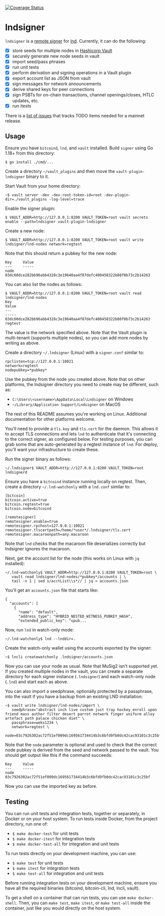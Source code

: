 [![Coverage Status](https://coveralls.io/repos/github/NYDIG-OSS/lndsigner/badge.svg?branch=main)](https://coveralls.io/github/NYDIG-OSS/lndsigner?branch=main)

# lndsigner
`lndsigner` is a [remote signer](https://github.com/lightningnetwork/lnd/blob/master/docs/remote-signing.md) for [lnd](https://github.com/lightningnetwork/lnd). Currently, it can do the following:
- [x] store seeds for multiple nodes in [Hashicorp Vault](https://github.com/hashicorp/vault/)
- [x] securely generate new node seeds in vault
- [x] import seed/pass phrases
- [x] run unit tests 
- [x] perform derivation and signing operations in a Vault plugin
- [x] export account list as JSON from vault
- [x] sign messages for network announcements
- [x] derive shared keys for peer connections
- [x] sign PSBTs for on-chain transactions, channel openings/closes, HTLC updates, etc.
- [x] run itests

There is a [list of issues](https://github.com/nydig-oss/lndsigner/issues?q=is%3Aissue+is%3Aopen+milestone%3Amainnet-ready) that tracks TODO items needed for a mainnet release.

## Usage

Ensure you have `bitcoind`, `lnd`, and `vault` installed. Build `signer` using Go 1.18+ from this directory:

```
$ go install ./cmd/...
```

Create a directory `~/vault_plugins` and then move the `vault-plugin-lndsigner` binary to it.

Start Vault from your home directory:

```
~$ vault server -dev -dev-root-token-id=root -dev-plugin-dir=./vault_plugins -log-level=trace
```

Enable the signer plugin:

```
$ VAULT_ADDR=http://127.0.0.1:8200 VAULT_TOKEN=root vault secrets enable --path=lndsigner vault-plugin-lndsigner
```

Create a new node:

```
$ VAULT_ADDR=http://127.0.0.1:8200 VAULT_TOKEN=root vault write lndsigner/lnd-nodes network=regtest

```

Note that this should return a pubkey for the new node:

```
Key     Value
---     -----
node    03dc60dce282bb96abb4328c3e19640aa4f87defc400458322b80f0b73c2b14263
```

You can also list the nodes as follows:

```
$ VAULT_ADDR=http://127.0.0.1:8200 VAULT_TOKEN=root vault read lndsigner/lnd-nodes
Key                                                                   Value
---                                                                   -----
03dc60dce282bb96abb4328c3e19640aa4f87defc400458322b80f0b73c2b14263    regtest
```

The value is the network specified above. Note that the Vault plugin is multi-tenant (supports multiple nodes), so you can add more nodes by writing as above.

Create a directory `~/.lndsigner` (Linux) with a `signer.conf` similar to:

```
rpclisten=tcp://127.0.0.1:10021
network=regtest
nodepubkey=*pubkey*
```

Use the pubkey from the node you created above. Note that on other platforms, the lndsigner directory you need to create may be different, such as:

- `C:\Users\<username>\AppData\Local\Lndsigner` on Windows
- `~/Library/Application Support/Lndsigner` on MacOS

The rest of this README assumes you're working on Linux. Additional documentation for other platforms welcome.

You'll need to provide a `tls.key` and `tls.cert` for the daemon. This allows it to accept TLS connections and lets `lnd` to authenticate that it's connecting to the correct signer, as configured below. For testing purposes, you can grab some that are auto-generated by a regtest instance of `lnd`. For deploy, you'll want your infrastructure to create these.

Run the signer binary as follows:

```
~/.lndsigner$ VAULT_ADDR=http://127.0.0.1:8200 VAULT_TOKEN=root lndsignerd
```

Ensure you have a `bitcoind` instance running locally on regtest. Then, create a directory `~/.lnd-watchonly` with a `lnd.conf` similar to:

```
[bitcoin]
bitcoin.active=true
bitcoin.regtest=true
bitcoin.node=bitcoind

[remotesigner]
remotesigner.enable=true
remotesigner.rpchost=127.0.0.1:10021
remotesigner.tlscertpath=/home/*user*/.lndsigner/tls.cert
remotesigner.macaroonpath=any.macaroon
```

Note that `lnd` checks that the macaroon file deserializes correctly but lndsigner ignores the macaroon.

Next, get the account list for the node (this works on Linux with `jq` installed):

```
~/.lnd-watchonly$ VAULT_ADDR=http://127.0.0.1:8200 VAULT_TOKEN=root \
   vault read lndsigner/lnd-nodes/*pubkey*/accounts | \
   tail -n 1 | sed s/acctList\\s*// | jq > accounts.json
```

You'll get an `accounts.json` file that starts like:

```
{
  "accounts": [
    {
      "name": "default",
      "address_type": "HYBRID_NESTED_WITNESS_PUBKEY_HASH",
      "extended_public_key": "upub...
```

Now, run `lnd` in watch-only mode:

```
~/.lnd-watchonly$ lnd --lnddir=.
```

Create the watch-only wallet using the accounts exported by the signer:

```
~$ lncli createwatchonly .lndsigner/accounts.json
```

Now you can use your node as usual. Note that MuSig2 isn't supported yet. If you created multiple nodes in the vault, you can create a separate directory for each signer instance (`.lndsigner`) and each watch-only node (`.lnd`) and start each as above.

You can also import a seedphrase, optionally protected by a passphrase, into the vault if you have a backup from an existing LND installation:
```
~$ vault write lndsigner/lnd-nodes/import \
   seedphrase="abstract inch live custom just tray hockey enroll upon friend mass author filter desert parrot network finger uniform alley artefact path palace chicken diet" \
   passphrase=weks1234 \
   network=regtest \
   node=03c7926302ac72f51ef009dc169561734414b3c6bfd9fb0dc42cac93101c3c25bf
```

Note that the `node` parameter is optional and used to check that the correct node pubkey is derived from the seed and network passed to the vault. You should get output like this if the command succeeds:

```
Key     Value
---     -----
node    03c7926302ac72f51ef009dc169561734414b3c6bfd9fb0dc42cac93101c3c25bf
```

Now you can use the imported key as before.

## Testing
You can run unit tests and integration tests, together or separately, in Docker or on your host system. To run tests inside Docker, from the project directory, run one of:

 * `$ make docker-test` for unit tests
 * `$ make docker-itest` for integration tests
 * `$ make docker-test-all` for integration and unit tests

To run tests directly on your development machine, you can use:

 * `$ make test` for unit tests
 * `$ make itest` for integration tests
 * `$ make test-all` for integration and unit tests

Before running integration tests on your development machine, ensure you have all the required binaries (bitcoind, bitcoin-cli, lnd, lncli, vault).

To get a shell on a container that can run tests, you can use `make docker-shell`. Then, you can `make test`, `make itest`, or `make test-all` inside the container, just like you would directly on the host system.

